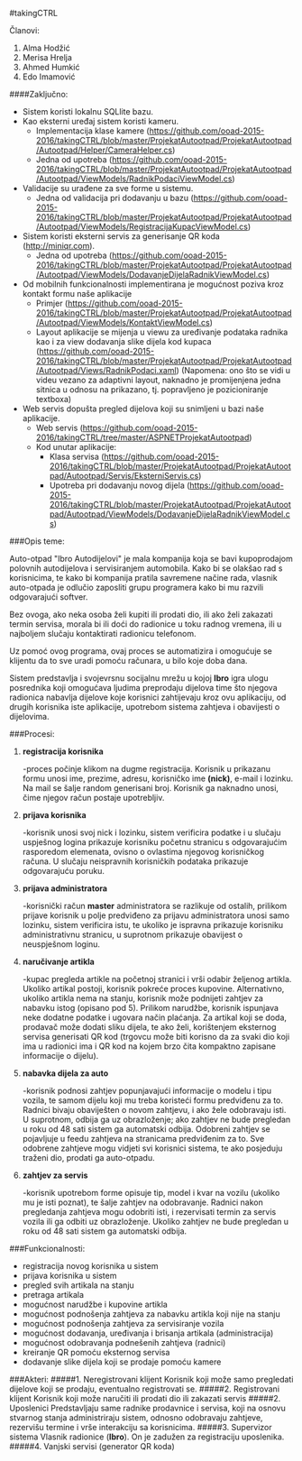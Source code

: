 ﻿#takingCTRL

Članovi:
1. Alma Hodžić
2. Merisa Hrelja
3. Ahmed Humkić
4. Edo Imamović

####Zaključno:
* Sistem koristi lokalnu SQLlite bazu.
* Kao eksterni uređaj sistem koristi kameru.
  * Implementacija klase kamere (https://github.com/ooad-2015-2016/takingCTRL/blob/master/ProjekatAutootpad/ProjekatAutootpad/Autootpad/Helper/CameraHelper.cs)
  * Jedna od upotreba (https://github.com/ooad-2015-2016/takingCTRL/blob/master/ProjekatAutootpad/ProjekatAutootpad/Autootpad/ViewModels/RadnikPodaciViewModel.cs)
* Validacije su urađene za sve forme u sistemu.
  * Jedna od validacija pri dodavanju u bazu (https://github.com/ooad-2015-2016/takingCTRL/blob/master/ProjekatAutootpad/ProjekatAutootpad/Autootpad/ViewModels/RegistracijaKupacViewModel.cs)
* Sistem koristi eksterni servis za generisanje QR koda (http://miniqr.com).
  * Jedna od upotreba (https://github.com/ooad-2015-2016/takingCTRL/blob/master/ProjekatAutootpad/ProjekatAutootpad/Autootpad/ViewModels/DodavanjeDijelaRadnikViewModel.cs)
* Od mobilnih funkcionalnosti implementirana je mogućnost poziva kroz kontakt formu naše aplikacije
  * Primjer (https://github.com/ooad-2015-2016/takingCTRL/blob/master/ProjekatAutootpad/ProjekatAutootpad/Autootpad/ViewModels/KontaktViewModel.cs)
  * Layout aplikacije se mijenja u viewu za uređivanje podataka radnika kao i za view dodavanja slike dijela kod kupaca (https://github.com/ooad-2015-2016/takingCTRL/blob/master/ProjekatAutootpad/ProjekatAutootpad/Autootpad/Views/RadnikPodaci.xaml) (Napomena: ono što se vidi u videu vezano za adaptivni layout, naknadno je promijenjena jedna sitnica u odnosu na prikazano, tj. popravljeno je pozicioniranje textboxa)
* Web servis dopušta pregled dijelova koji su snimljeni u bazi naše aplikacije.
  * Web servis (https://github.com/ooad-2015-2016/takingCTRL/tree/master/ASPNETProjekatAutootpad)
  * Kod unutar aplikacije:
    * Klasa servisa (https://github.com/ooad-2015-2016/takingCTRL/blob/master/ProjekatAutootpad/ProjekatAutootpad/Autootpad/Servis/EksterniServis.cs)
    * Upotreba pri dodavanju novog dijela (https://github.com/ooad-2015-2016/takingCTRL/blob/master/ProjekatAutootpad/ProjekatAutootpad/Autootpad/ViewModels/DodavanjeDijelaRadnikViewModel.cs)

###Opis teme:

Auto-otpad "Ibro Autodijelovi" je mala kompanija koja se bavi kupoprodajom polovnih autodijelova i servisiranjem automobila.
Kako bi se olakšao rad s korisnicima, te kako bi kompanija pratila savremene načine rada,
vlasnik auto-otpada je odlučio zaposliti grupu programera kako bi mu razvili odgovarajući softver.

Bez ovoga, ako neka osoba želi kupiti ili prodati dio, ili ako želi zakazati termin servisa, morala bi ili doći do radionice u toku radnog vremena, ili u najboljem slučaju kontaktirati radionicu telefonom.

Uz pomoć ovog programa, ovaj proces se automatizira i omogućuje se klijentu da to sve uradi pomoću računara, u bilo koje doba dana.

Sistem predstavlja i svojevrsnu socijalnu mrežu u kojoj **Ibro** igra ulogu posrednika koji omogućava ljudima preprodaju dijelova time što njegova radionica nabavlja dijelove koje korisnici zahtijevaju kroz ovu aplikaciju,
od drugih korisnika iste aplikacije, upotrebom sistema zahtjeva i obavijesti o dijelovima.


###Procesi:
1. **registracija korisnika** 
	
	-proces počinje klikom na dugme registracija. Korisnik u prikazanu formu unosi ime, prezime, adresu, korisničko ime **(nick)**, e-mail i lozinku. Na mail
	se šalje random generisani broj. Korisnik ga naknadno unosi, čime njegov račun postaje upotrebljiv.
2. **prijava korisnika**
	
	-korisnik unosi svoj nick i lozinku, sistem verificira podatke i u slučaju uspješnog logina prikazuje korisniku početnu stranicu s odgovarajućim
	rasporedom elemenata, ovisno o ovlastima njegovog korisničkog računa. U slučaju neispravnih korisničkih podataka prikazuje odgovarajuću poruku.
3. **prijava administratora**
	
	-korisnički račun **master** administratora se razlikuje od ostalih, prilikom prijave korisnik u polje predviđeno za prijavu administratora unosi samo
	lozinku, sistem verificira istu, te ukoliko je ispravna prikazuje korisniku administrativnu stranicu, u suprotnom prikazuje obavijest o neuspješnom loginu.
4. **naručivanje artikla**
	
	-kupac pregleda artikle na početnoj stranici i vrši odabir željenog artikla. Ukoliko artikal postoji, korisnik pokreće proces kupovine. Alternativno,
	ukoliko artikla nema na stanju, korisnik može podnijeti zahtjev za nabavku istog (opisano pod 5). Prilikom narudžbe, korisnik ispunjava neke dodatne podatke
	i ugovara način plaćanja. Za artikal koji se doda, prodavač može dodati sliku dijela, te ako želi, korištenjem eksternog servisa generisati QR kod (trgovcu može
	biti korisno da za svaki dio koji ima u radionici ima i QR kod na kojem brzo čita kompaktno zapisane informacije o dijelu).

5. **nabavka dijela za auto**
	
	-korisnik podnosi zahtjev popunjavajući informacije o modelu i tipu vozila, te samom dijelu koji mu treba koristeći formu predviđenu za to. Radnici bivaju obaviješten o 
	novom zahtjevu, i ako žele odobravaju isti. U suprotnom, odbija ga uz obrazloženje; ako zahtjev ne bude pregledan u roku od 48 sati sistem ga automatski odbija.
	Odobreni zahtjev se pojavljuje u feedu zahtjeva na stranicama predviđenim za to. Sve odobrene zahtjeve mogu vidjeti svi korisnici sistema, te ako posjeduju traženi dio, prodati ga auto-otpadu.


6. **zahtjev za servis**
	
	-korisnik upotrebom forme opisuje tip, model i kvar na vozilu (ukoliko mu je isti poznat), te šalje zahtjev na odobravanje. Radnici nakon pregledanja zahtjeva
	mogu odobriti isti, i rezervisati termin za servis vozila ili ga odbiti uz obrazloženje. Ukoliko zahtjev ne bude pregledan u roku od 48 sati sistem ga automatski odbija.
	

###Funkcionalnosti:
* registracija novog korisnika u sistem
* prijava korisnika u sistem
* pregled svih artikala na stanju
* pretraga artikala
* mogućnost narudžbe i kupovine artikla
* mogućnost podnošenja zahtjeva za nabavku artikla koji nije na stanju
* mogućnost podnošenja zahtjeva za servisiranje vozila
* mogućnost dodavanja, uređivanja i brisanja artikala (administracija)
* mogućnost odobravanja podnešenih zahtjeva (radnici)
* kreiranje QR pomoću eksternog servisa
* dodavanje slike dijela koji se prodaje pomoću kamere

###Akteri:
#####1. Neregistrovani klijent
Korisnik koji može samo pregledati dijelove koji se prodaju, eventualno registrovati se.
#####2. Registrovani klijent
Korisnik koji može naručiti ili prodati dio ili zakazati servis
#####2. Uposlenici
Predstavljaju same radnike prodavnice i servisa, koji na osnovu stvarnog stanja administriraju sistem,
odnosno odobravaju zahtjeve, rezervišu termine i vrše interakciju sa korisnicima.
#####3. Supervizor sistema 
Vlasnik radionice (**Ibro**). On je zadužen za registraciju uposlenika.
#####4. Vanjski servisi (generator QR koda)
